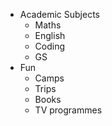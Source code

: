 * Academic Subjects
  * Maths
  * English
  * Coding
  * GS
* Fun
  * Camps
  * Trips
  * Books
  * TV programmes
